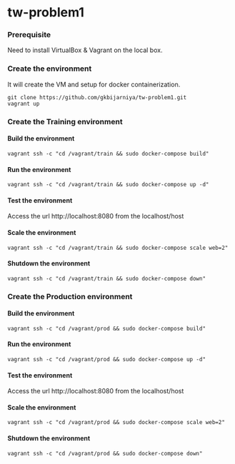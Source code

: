 # tw-problem1

### Prerequisite

Need to install VirtualBox & Vagrant on the local box.

### Create the environment

It will create the VM and setup for docker containerization.  
```
git clone https://github.com/gkbijarniya/tw-problem1.git  
vagrant up
```

### Create the Training environment

#### Build the environment

```
vagrant ssh -c "cd /vagrant/train && sudo docker-compose build"
```

#### Run the environment

```
vagrant ssh -c "cd /vagrant/train && sudo docker-compose up -d"
```

#### Test the environment

Access the url http://localhost:8080 from the localhost/host


#### Scale the environment

```
vagrant ssh -c "cd /vagrant/train && sudo docker-compose scale web=2"
```

#### Shutdown the environment

```
vagrant ssh -c "cd /vagrant/train && sudo docker-compose down"
```


### Create the Production environment

#### Build the environment

```
vagrant ssh -c "cd /vagrant/prod && sudo docker-compose build"
```

#### Run the environment

```
vagrant ssh -c "cd /vagrant/prod && sudo docker-compose up -d"
```

#### Test the environment

Access the url http://localhost:8080 from the localhost/host


#### Scale the environment

```
vagrant ssh -c "cd /vagrant/prod && sudo docker-compose scale web=2"
```

#### Shutdown the environment

```
vagrant ssh -c "cd /vagrant/prod && sudo docker-compose down"
```

